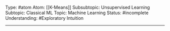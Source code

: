 Type: #atom 
Atom: [[K-Means]]
Subsubtopic: Unsupervised Learning
Subtopic: Classical ML
Topic: Machine Learning
Status: #incomplete  
Understanding: #Exploratory Intuition

----
